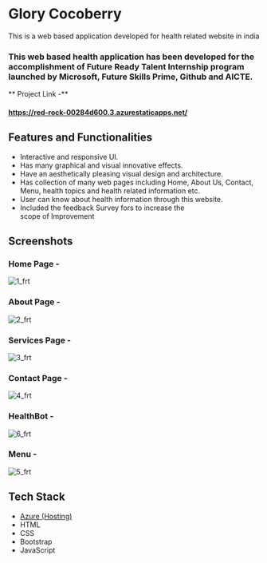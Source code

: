 # Glory Cocoberry




This is a web based application developed for health related website in india


### This web based health application has been developed for the accomplishment of Future Ready Talent Internship program launched by Microsoft, Future Skills Prime, Github and AICTE.


** Project Link -** 
#### https://red-rock-00284d600.3.azurestaticapps.net/


## Features and Functionalities

- Interactive and responsive UI.
- Has many graphical and visual innovative effects.
- Have an aesthetically pleasing visual design and architecture.
- Has collection of many web pages including Home, About Us, Contact, Menu, health topics and health related information etc.
- User can know about health information through this website.
- Included the feedback Survey fors to increase the scope of Improvement

## Screenshots

### Home Page -
![1_frt](https://user-images.githubusercontent.com/130152124/232884825-240f2587-56ad-4a0a-b500-d835d5696ad5.jpg)


### About Page -
![2_frt](https://user-images.githubusercontent.com/130152124/232884944-b207d619-81da-4821-97cd-37d1fc1cc297.jpg)


### Services Page -
![3_frt](https://user-images.githubusercontent.com/130152124/232884971-a848ebd9-7092-4066-898d-59b1e162e979.jpg)


### Contact Page -
![4_frt](https://user-images.githubusercontent.com/130152124/232885019-0d0e8a3b-1e8f-4fe2-9248-d0acfb09e2b7.jpg)


### HealthBot -
![6_frt](https://user-images.githubusercontent.com/130152124/232885066-5241d9c3-683c-489b-b8dc-f8693ee9d57c.jpg)


### Menu -
![5_frt](https://user-images.githubusercontent.com/130152124/232885097-19b8c7f7-90d3-4c1f-8e47-e0c85c20e386.jpg)


## Tech Stack

- [Azure (Hosting)](https://azure.microsoft.com/en-in/get-started/azure-portal/)
- HTML
- CSS
- Bootstrap
- JavaScript
